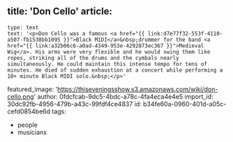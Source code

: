 title: 'Don Cello'
article:
  -
    type: text
    text: '<p>Don Cello was a famous <a href="{{ link:d7e77f32-553f-4110-a507-fb1538bb1095 }}">Black MIDI</a>&nbsp;drummer for the band <a href="{{ link:a32b06c6-a0ad-4349-953e-4292873ec367 }}">Medieval Wig</a>. His arms were very flexible and he would swing them like ropes, striking all of the drums and the cymbals nearly simultaneously. He could maintain this intense tempo for tens of minutes. He died of sudden exhaustion at a concert while performing a 10+ minute Black MIDI solo.&nbsp;</p>'
featured_image: 'https://thiseveningsshow.s3.amazonaws.com/wiki/don-cello.png'
author: 0fdcfcab-9dc5-4bdc-a78c-4fa4eca4e4e5
import_id: 30dc92fb-4956-479b-a43c-99fdf4ce4837
id: b34fe60a-0960-401d-a05c-cefd0854be6d
tags:
  - people
  - musicians
